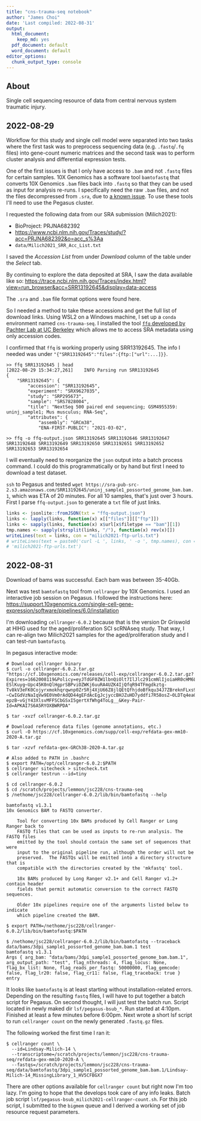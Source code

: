 ```yaml
---
title: "cns-trauma-seq notebook"
author: "James Choi"
date: 'Last compiled: 2022-08-31'
output:
  html_document:
    keep_md: yes
  pdf_document: default
  word_document: default
editor_options:
  chunk_output_type: console
---
```





## About

Single cell sequencing resource of data from central nervous system traumatic injury.


## 2022-08-29

Workflow for this study and single cell model were separated into two tasks where the first task was to preprocess sequencing data (e.g. `.fastq`/`.fq` files) into gene-count numeric matrices and the second task was to perform cluster analysis and differential expression tests. 

One of the first issues is that I only have access to `.bam` and not `.fastq` files for certain samples. 10X Genomics has a software tool `bamtofastq` that converts 10X Genomics `.bam` files back into `.fastq` so that they can be used as input for analysis re-runs. I specifically need the raw `.bam` files, and not the files decompressed from `.sra`, due to [a known issue](https://support.10xgenomics.com/docs/bamtofastq#issues). To use these tools I'll need to use the Pegasus cluster. 

I requested the following data from our SRA submission (Milich2021):

  * BioProject: PRJNA682392
  * https://www.ncbi.nlm.nih.gov/Traces/study/?acc=PRJNA682392&o=acc_s%3Aa
  * `data/Milich2021_SRR_Acc_List.txt`

I saved the *Accession List* from under *Download* column of the table under the *Select* tab.

By continuing to explore the data deposited at SRA, I saw the data available like so: https://trace.ncbi.nlm.nih.gov/Traces/index.html?view=run_browser&acc=SRR13192645&display=data-access

The `.sra` and `.bam` file format options were found here.

So I needed a method to take these accessions and get the full list of download links. Using WSL2 on a Windows machine, I set up a `conda` environment named `cns-trauma-seq`. I installed the tool [`ffq` developed by Pachter Lab at UC Berkeley](https://github.com/pachterlab/ffq) which allows me to access SRA metadata using only accession codes. 

I confirmed that `ffq` is working properly using SRR13192645. The info I needed was under `"{"SRR13192645":"files":{ftp:["url":...]}}`. 

```{}
>> ffq SRR13192645 | head
[2022-08-29 15:34:27,261]    INFO Parsing run SRR13192645
{
    "SRR13192645": {
        "accession": "SRR13192645",
        "experiment": "SRX9627035",
        "study": "SRP295673",
        "sample": "SRS7828004",
        "title": "NextSeq 500 paired end sequencing; GSM4955359: uninj_sample1; Mus musculus; RNA-Seq",
        "attributes": {
            "assembly": "GRCm38",
            "ENA-FIRST-PUBLIC": "2021-03-02",
            
>> ffq -o ffq-output.json SRR13192645 SRR13192646 SRR13192647 SRR13192648 SRR13192649 SRR13192650 SRR13192651 SRR13192652 SRR13192653 SRR13192654
```


I will eventually need to reorganize the `json` output into a batch process command. I could do this programmatically or by hand but first I need to download a test dataset. 

`ssh` to Pegasus and tested `wget https://sra-pub-src-2.s3.amazonaws.com/SRR13192645/uninj_sample1_possorted_genome_bam.bam.1`, which was ETA of 20 minutes. For all 10 samples, that's just over 3 hours. First I parse `ffq-output.json` to generate a `txt` file of just links.


```r
links <- jsonlite::fromJSON(txt = "ffq-output.json")
links <- lapply(links, function(x) x[["files"]][["ftp"]])
links <- sapply(links, function(x) x$url[x$filetype == "bam"][1])
tmp.names <- sapply(strsplit(links, "/"), function(x) rev(x)[])
writeLines(text = links, con = "milich2021-ftp-urls.txt")
# writeLines(text = paste0('curl -L ', links, ' -o ', tmp.names), con =
# 'milich2021-ftp-urls.txt')
```


## 2022-08-31

Download of bams was successful. Each bam was between 35-40Gb. 

Next was test `bamtofastq` tool from `cellranger` by 10X Genomics. I used an interactive job session on Pegasus. I followed the instructions here: https://support.10xgenomics.com/single-cell-gene-expression/software/pipelines/6.0/installation

I'm downloading `cellranger-6.0.2` because that is the version Dr Griswold at HIHG used for the aged/proliferation SCI scRNAseq study. That way, I can re-align two Milich2021 samples for the aged/proliferation study and I can test-run `bamtofastq`. 

In pegasus interactive mode:

```
# Download cellranger binary
$ curl -o cellranger-6.0.2.tar.gz "https://cf.10xgenomics.com/releases/cell-exp/cellranger-6.0.2.tar.gz?Expires=1662008119&Policy=eyJTdGF0ZW1lbnQiOlt7IlJlc291cmNlIjoiaHR0cHM6Ly9jZi4xMHhnZW5vbWljcy5jb20vcmVsZWFzZXMvY2VsbC1leHAvY2VsbHJhbmdlci02LjAuMi50YXIuZ3oiLCJDb25kaXRpb24iOnsiRGF0ZUxlc3NUaGFuIjp7IkFXUzpFcG9jaFRpbWUiOjE2NjIwMDgxMTl9fX1dfQ__&Signature=bdlpEB~od9rl6LMWCIZqvP-ESlKuyg~Upc45K0nQlHgprSBPviOZWKj6uuRA4UZK4IjQfqR94TFmgdkztg-Tv8kV3eFK0Cojyrxmokhqrqwnp0Zr5Rj4XjU66Z8jlQEtQfhjdoBfkqu34J7ZBreknFLxs9XEzygPMxew-~CwIGdVzNaIqVw9E0Vm0rAdQD44gEFdAcEgJcjyccBHJZuHD7yddfi7R58osZ~0LDTq4eaGNlJQaCTbElLgEPKoRolKWqBsOMwU1hn28vKUZjcX~h3XJyYzovqZahavghQ7tXYf6-epzB~vGjY43XlsvMFFSCbGSxI5gertXfWhg4ToLg__&Key-Pair-Id=APKAI7S6A5RYOXBWRPDA"

$ tar -xvzf cellranger-6.0.2.tar.gz

# Download reference data files (genome annotations, etc.)
$ curl -O https://cf.10xgenomics.com/supp/cell-exp/refdata-gex-mm10-2020-A.tar.gz

$ tar -xzvf refdata-gex-GRCh38-2020-A.tar.gz

# Also added to PATH in .bashrc
$ export PATH=/opt/cellranger-6.0.2:$PATH
$ cellranger sitecheck > sitecheck.txt
$ cellranger testrun --id=tiny

$ cd cellranger-6.0.2
$ cd /scratch/projects/lemmon/jsc228/cns-trauma-seq
$ /nethome/jsc228/cellranger-6.0.2/lib/bin/bamtofastq --help

bamtofastq v1.3.1
10x Genomics BAM to FASTQ converter.

    Tool for converting 10x BAMs produced by Cell Ranger or Long Ranger back to
    FASTQ files that can be used as inputs to re-run analysis. The FASTQ files
    emitted by the tool should contain the same set of sequences that were
    input to the original pipeline run, although the order will not be
    preserved.  The FASTQs will be emitted into a directory structure that is
    compatible with the directories created by the 'mkfastq' tool.

    10x BAMs produced by Long Ranger v2.1+ and Cell Ranger v1.2+ contain header
    fields that permit automatic conversion to the correct FASTQ sequences.

    Older 10x pipelines require one of the arguments listed below to indicate
    which pipeline created the BAM.
    
$ export PATH=/nethome/jsc228/cellranger-6.0.2/lib/bin/bamtofastq:$PATH

$ /nethome/jsc228/cellranger-6.0.2/lib/bin/bamtofastq --traceback data/bams/3dpi_sample1_possorted_genome_bam.bam.1 test
bamtofastq v1.3.1
Args { arg_bam: "data/bams/3dpi_sample1_possorted_genome_bam.bam.1", arg_output_path: "test", flag_nthreads: 4, flag_locus: None, flag_bx_list: None, flag_reads_per_fastq: 50000000, flag_gemcode: false, flag_lr20: false, flag_cr11: false, flag_traceback: true }
entry
```

It looks like `bamtofastq` is at least starting without installation-related errors. Depending on the resulting `fastq` files, I will have to put together a batch script for Pegasus. On second thought, I will just test the batch run. Script located in newly maked dir `lsf/pegasus-bsub_*`. Run started at 4:10pm. Finished at least a few minutes before 6:00pm. Next wrote a short lsf script to run `cellranger count` on the newly generated `.fastq.gz` files. 

The following worked the first time I ran it:

```{}
$ cellranger count \
  --id=Lindsay-Milich-14 \
  --transcriptome=/scratch/projects/lemmon/jsc228/cns-trauma-seq/refdata-gex-mm10-2020-A \
  --fastqs=/scratch/projects/lemmon/jsc228/cns-trauma-seq/data/bamtofastq/3dpi_sample1_possorted_genome_bam.bam.1/Lindsay-Milich-14_MissingLibrary_1_HV5CFBGX7
```

There are other options available for `cellranger count` but right now I'm too lazy. I'm going to hope that the develops took care of any info leaks. Batch job script `lsf/pegasus-bsub_milich2021-cellranger-count.sh`. For this job script, I submitted to the `bigmem` queue and I derived a working set of job resource request parameters.

